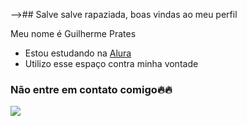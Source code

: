 -->## Salve salve rapaziada, boas vindas ao meu perfil 

Meu nome é Guilherme Prates

- Estou estudando na [Alura](https://www.alura.com.br)
- Utilizo esse espaço contra minha vontade


### Não entre em contato comigo🔥🔥

![](https://media.tenor.com/_1NYmn8RuWAAAAAi/goku-fortnite-goku.gif)
